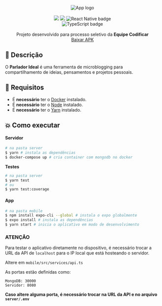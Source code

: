 <div align="center">
<img src="https://svgshare.com/i/QA4.svg" alt="App logo" />
<br><br>
<img src="https://img.shields.io/badge/database-MongoDB-brightgreen alt="MongoDB badge" />
<img src="https://img.shields.io/badge/server-Node.js-brightgreen alt="Node.js badge" />
<img src="https://img.shields.io/badge/mobile-React%20Native-blue" alt="React Native badge" />
<br>
<img src="https://img.shields.io/badge/%3C%2F%3E-TypeScript-blue" alt="TypeScript badge" />
<br>
<br>
<span>Projeto desenvolvido para processo seletivo da <strong>Equipe Codificar</strong></span><br>
  <a href="https://drive.google.com/file/d/113WvzzoXR6-uSNYr6nTVcaeYnwtBufHY/view?usp=sharing">Baixar APK</a>
</div>

## :page_facing_up: Descrição
O **Parlador Ideal** é uma ferramenta de microblogging para compartilhamento de ideias, pensamentos e projetos pessoais.

## :wrench: Requisitos
- É **necessário** ter o [Docker](https://docs.docker.com/get-docker/) instalado.
- É **necessário** ter o [Node](https://nodejs.org/en/download/) instalado.
- É **necessário** ter o [Yarn](https://classic.yarnpkg.com/pt-BR/docs/install) instalado.

## :boom: Como executar

#### Servidor
```sh
# na pasta server
$ yarn # instala as dependências
$ docker-compose up # cria container com mongodb no docker
```

**Testes**
```sh
# na pasta server
$ yarn test
# ou
$ yarn test:coverage
```

#### App
```sh
# na pasta mobile
$ npm install expo-cli --global # instala o expo globalmente
$ expo install # instala as dependências
$ yarn start # inicia o aplicativo em modo de desenvolvimento
```

### ATENÇÃO
Para testar o aplicativo diretamente no dispositivo, é necessário trocar a URL da API de ```localhost``` para o IP local que está hosteando o servidor.

Altere em ```mobile/src/services/api.ts```

As portas estão definidas como:
```
MongoDB: 30000
Servidor: 8080
```

**Caso altere alguma porta, é necessário trocar na URL da API e no arquivo ```server/.env```**
